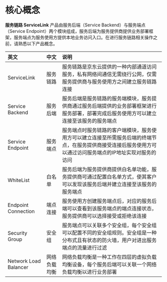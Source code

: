 # 核心概念

**服务链路 ServiceLink** 产品由服务后端（Service Backend）与服务端点（Service Endpoint）两个模块组成，服务后端为服务提供商提供业务部署框架，服务端点为服务使用方提供本地业务访问入口。在进行服务链路相关操作之前，请熟悉以下产品概念。

| 英文 | 中文 | 说明 |
| :- | :- | :- |
| ServiceLink | 服务链路 | 服务链路是京东云提供的一种内部通道访问服务，私有网络间通信无需绕行公网，仅需服务提供商与服务使用方之间建立服务链路连接 |
| Service Backend | 服务后端 | 服务后端是服务链路的服务端模块，服务提供商通过服务后端提供的业务部署框架进行服务部署，部署完成后服务使用方可以建立连接至该服务的服务端点 |
| Service Endpoint | 服务端点 | 服务端点时服务链路的客户端模块，服务使用方可以建立连接至所需服务后端的终端节点，在服务提供商接受连接后服务使用方可以通过访问服务端点的IP地址实现对服务的访问 |
| WhiteList | 白名单 | 服务后端为服务提供商提供白名单功能，服务提供商可通过配置白名单方式，使其客户可以发现该服务后端并建立连接至该服务的服务端点 |
| Endpoint Connection | 端点连接 | 服务使用方创建服务端点后，对应的服务后端可以查看到该服务端点的端点连接状态，服务提供商可以选择接受或拒绝该连接 |
| Security Group | 安全组 | 服务端点可以关联多个安全组，每个安全组可以配置不同的安全组规则。安全组是一种分布式且有状态的防火墙，用户对进出服务端点的流量进行过滤 |
| Network Load Balancer | 网络负载均衡 | 网络负载均衡是一种工作在四层的虚拟负载均衡设备，每个服务后端可以关联一个网络负载均衡以进行业务部署 |